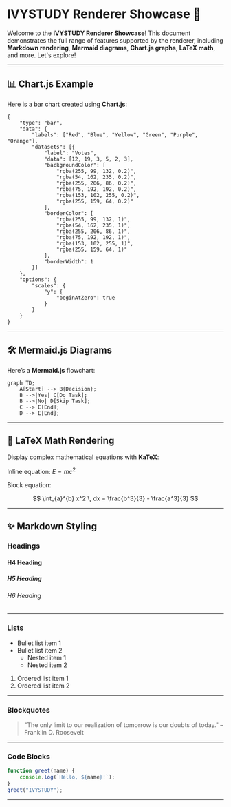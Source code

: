 # IVYSTUDY Renderer Showcase 🎉

Welcome to the **IVYSTUDY Renderer Showcase**! This document demonstrates the full range of features supported by the renderer, including **Markdown rendering**, **Mermaid diagrams**, **Chart.js graphs**, **LaTeX math**, and more. Let's explore!

---

## 📊 Chart.js Example

Here is a bar chart created using **Chart.js**:

```chart
{
    "type": "bar",
    "data": {
        "labels": ["Red", "Blue", "Yellow", "Green", "Purple", "Orange"],
        "datasets": [{
            "label": "Votes",
            "data": [12, 19, 3, 5, 2, 3],
            "backgroundColor": [
                "rgba(255, 99, 132, 0.2)",
                "rgba(54, 162, 235, 0.2)",
                "rgba(255, 206, 86, 0.2)",
                "rgba(75, 192, 192, 0.2)",
                "rgba(153, 102, 255, 0.2)",
                "rgba(255, 159, 64, 0.2)"
            ],
            "borderColor": [
                "rgba(255, 99, 132, 1)",
                "rgba(54, 162, 235, 1)",
                "rgba(255, 206, 86, 1)",
                "rgba(75, 192, 192, 1)",
                "rgba(153, 102, 255, 1)",
                "rgba(255, 159, 64, 1)"
            ],
            "borderWidth": 1
        }]
    },
    "options": {
        "scales": {
            "y": {
                "beginAtZero": true
            }
        }
    }
}
```

---

## 🛠️ Mermaid.js Diagrams

Here’s a **Mermaid.js** flowchart:

```mermaid
graph TD;
    A[Start] --> B{Decision};
    B -->|Yes| C[Do Task];
    B -->|No| D[Skip Task];
    C --> E[End];
    D --> E[End];
```

---

## 🧮 LaTeX Math Rendering

Display complex mathematical equations with **KaTeX**:

Inline equation: $E = mc^2$

Block equation:

$$
\int_{a}^{b} x^2 \, dx = \frac{b^3}{3} - \frac{a^3}{3}
$$

---

## ✨ Markdown Styling

### Headings

#### H4 Heading
##### H5 Heading
###### H6 Heading

---

### Lists

- Bullet list item 1
- Bullet list item 2
  - Nested item 1
  - Nested item 2

1. Ordered list item 1
2. Ordered list item 2

---

### Blockquotes

> "The only limit to our realization of tomorrow is our doubts of today." – Franklin D. Roosevelt

---

### Code Blocks

```javascript
function greet(name) {
    console.log(`Hello, ${name}!`);
}
greet("IVYSTUDY");
```

---

